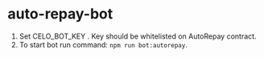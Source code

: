 # auto-repay-bot

1. Set CELO_BOT_KEY . Key should be whitelisted on AutoRepay contract.
2. To start bot run command: `npm run bot:autorepay`.